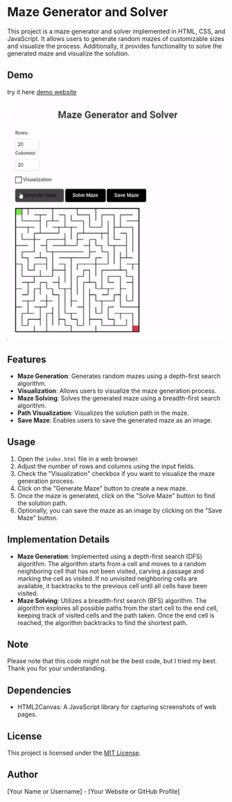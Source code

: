 # Maze Generator and Solver

This project is a maze generator and solver implemented in HTML, CSS, and JavaScript. It allows users to generate random mazes of customizable sizes and visualize the process. Additionally, it provides functionality to solve the generated maze and visualize the solution.

## Demo
try it here [demo website](https://omarcodq.github.io/Maze-Generator-and-Solver/)



![Demo](Maze-demo.gif)

## Features

- **Maze Generation**: Generates random mazes using a depth-first search algorithm.
- **Visualization**: Allows users to visualize the maze generation process.
- **Maze Solving**: Solves the generated maze using a breadth-first search algorithm.
- **Path Visualization**: Visualizes the solution path in the maze.
- **Save Maze**: Enables users to save the generated maze as an image.

## Usage

1. Open the `index.html` file in a web browser.
2. Adjust the number of rows and columns using the input fields.
3. Check the "Visualization" checkbox if you want to visualize the maze generation process.
4. Click on the "Generate Maze" button to create a new maze.
5. Once the maze is generated, click on the "Solve Maze" button to find the solution path.
6. Optionally, you can save the maze as an image by clicking on the "Save Maze" button.

## Implementation Details

- **Maze Generation**: Implemented using a depth-first search (DFS) algorithm. The algorithm starts from a cell and moves to a random neighboring cell that has not been visited, carving a passage and marking the cell as visited. If no unvisited neighboring cells are available, it backtracks to the previous cell until all cells have been visited.
- **Maze Solving**: Utilizes a breadth-first search (BFS) algorithm. The algorithm explores all possible paths from the start cell to the end cell, keeping track of visited cells and the path taken. Once the end cell is reached, the algorithm backtracks to find the shortest path.

## Note

Please note that this code might not be the best code, but I tried my best. Thank you for your understanding.

## Dependencies

- HTML2Canvas: A JavaScript library for capturing screenshots of web pages.

## License

This project is licensed under the [MIT License](LICENSE).

## Author

[Your Name or Username] - [Your Website or GitHub Profile]
